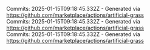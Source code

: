 Commits: 2025-01-15T09:18:45.332Z - Generated via https://github.com/marketplace/actions/artificial-grass
<br>
Commits: 2025-01-15T09:18:45.332Z - Generated via https://github.com/marketplace/actions/artificial-grass
<br>
Commits: 2025-01-15T09:18:45.332Z - Generated via https://github.com/marketplace/actions/artificial-grass
<br>
